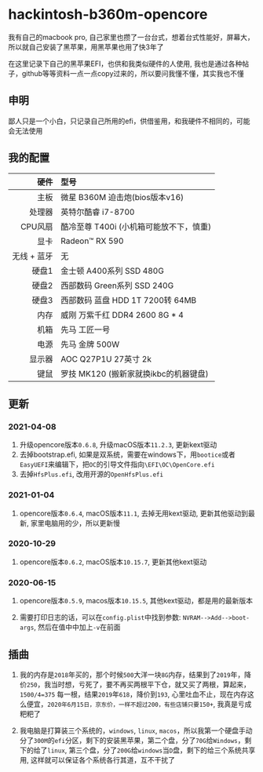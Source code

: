 # hackintosh-b360m-opencore

我有自己的macbook pro, 自己家里也攒了一台台式，想着台式性能好，屏幕大，所以就自己安装了黑苹果，用黑苹果也用了快3年了

在这里记录下自己的黑苹果EFI，也供和我类似硬件的人使用, 我也是通过各种帖子，github等等资料一点一点copy过来的，所以要问我懂不懂，其实我也不懂

## 申明

鄙人只是一个小白，只记录自己所用的efi，供借鉴用，和我硬件不相同的，可能会无法使用

## 我的配置

|         硬件       |                   型号                     |
|-------------------:|:------------------------------------------|
|               主板 | 微星 B360M 迫击炮(bios版本v16)               |
|             处理器 | 英特尔酷睿 i7-8700                          |
|             CPU风扇 | 酷冷至尊 T400i (小机箱可能放不下，慎重)       |
|               显卡 | Radeon™ RX 590           |
|        无线 + 蓝牙 | 无                          |
|             硬盘1 | 金士顿 A400系列 SSD 480G  |
|             硬盘2 | 西部数码 Green系列 SSD 240G  |
|             硬盘3 | 西部数码 蓝盘 HDD 1T 7200转 64MB  |
|             内存 | 威刚 万紫千红 DDR4 2600 8G * 4  |
|             机箱 | 先马 工匠一号  |
|             电源 | 先马 金牌 500W  |
|             显示器 | AOC Q27P1U 27英寸 2k  |
|             键鼠 | 罗技 MK120 (搬新家就换ikbc的机器键盘)  |

## 更新

### 2021-04-08

1. 升级opencore版本`0.6.8`, 升级macOS版本`11.2.3`, 更新kext驱动
2. 去掉bootstrap.efi, 如果是双系统，需要在windows下，用`bootice`或者`EasyUEFI`来编辑下，把`OC`的引导文件指向`\EFI\OC\OpenCore.efi`
3. 去掉`HfsPlus.efi`, 改用开源的`OpenHfsPlus.efi`

### 2021-01-04

1. opencore版本`0.6.4`, macOS版本`11.1`, 去掉无用kext驱动, 更新其他驱动到最新, 家里电脑用的少，所以更新慢

### 2020-10-29

1. opencore版本`0.6.2`, macOS版本`10.15.7`, 更新其他kext驱动

### 2020-06-15

1. opencore版本`0.5.9`, macos版本`10.15.5`, 其他kext驱动，都是用的最新版本

2. 需要打印日志的话，可以在`config.plist`中找到参数: `NVRAM-->Add-->boot-args`, 然后在值中中加上`-v`在前面

## 插曲

1. 我的内存是`2018`年买的，那个时候`500`大洋一块`8G`内存，结果到了`2019`年，降价`250`，我当时想，亏死了，要不再买两根平下仓，就又买了两根，算起来，`1500/4=375` 每一根，结果`2019`年`618`，降价到`193`, 心里吐血不止，现在内存这么便宜，`2020年6月15日，京东价，一样不超过200，有些店铺只要150+`, 我真是亏成粑粑了

2. 我电脑是打算装三个系统的，`windows`, `linux`, `macos`，所以我第一个硬盘手动分了`300M`的`efi`分区，剩下的安装黑苹果，第二个盘，分了`70G`给`Windows`，剩下的给了`linux`, 第三个盘，分了`200G`给`windows`当`D`盘，剩下的给三个系统共享用, 这样就可以保证各个系统各行其道，互不干扰了
